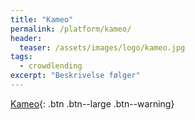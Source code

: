```yaml
---
title: "Kameo"
permalink: /platform/kameo/
header:
  teaser: /assets/images/logo/kameo.jpg
tags:
  - crowdlending
excerpt: "Beskrivelse følger"
---
```


[Kameo](/go/kameo/){: .btn .btn--large .btn--warning}
